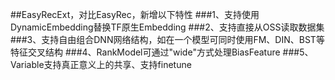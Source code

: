 ##EasyRecExt，对比EasyRec，新增以下特性
###1、支持使用DynamicEmbedding替换TF原生Embedding
###2、支持直接从OSS读取数据集
###3、支持自由组合DNN网络结构，如在一个模型可同时使用FM、DIN、BST等特征交叉结构
###4、RankModel可通过"wide"方式处理BiasFeature
###5、Variable支持真正意义上的共享、支持finetune